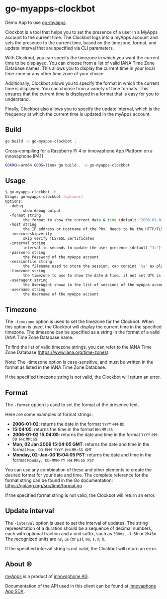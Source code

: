 # go-myapps-clockbot

Demo App to use [go-myapps](https://github.com/ricoschulte/go-myapps).

Clockbot is a tool that helps you to set the presence of a user in a MyApps account to the current time. 
The Clockbot logs into a myApps account and sets the presence to the current time, based on the timezone, format, and update interval that are specified via CLI parameters.

With Clockbot, you can specify the timezone in which you want the current time to be displayed. 
You can choose from a list of valid IANA Time Zone Database names. 
This allows you to display the current time in your local time zone or any other time zone of your choice.

Additionally, Clockbot allows you to specify the format in which the current time is displayed. 
You can choose from a variety of time formats.
This ensures that the current time is displayed in a format that is easy for you to understand.

Finally, Clockbot also allows you to specify the update interval, which is the frequency at which the current time is updated in the myApps account.

## Build

``` BASH
go build -o go-myapps-clockbot .
```

Cross-compiling for a Raspberry Pi 4 or innovaphone App Platform on a innovaphone IP411

``` BASH
GOARCH=arm64 GOOS=linux go build . -o go-myapps-clockbot
```

## Usage

``` BASH
$ go-myapps-clockbot -h
Usage: go-myapps-clockbot [options]
Options:
  -debug
        show debug output
  -format string
        the format to show the current data & time (default "2006-01-02 15:04:05")
  -host string
        the IP address or Hostname of the Pbx. Needs to be the HTTP/TLS port
  -insecureskipverify
        skip verify TLS/SSL certificates
  -interval string
        interval in seconds to update the user presence (default "1s")
  -password string
        the Password of the myApps account
  -sessionfile string
        the filename used to store the session. can conaint '%s' as placeholder for the accountname. (default "myapps_session_%s.json")
  -timezone string
        the timezone to use to show the date & time. if not set UTC is used
  -useragent string
        the UserAgent showe in the list of sessions of the myApps account (default "Clockbot (go-myapps)")
  -username string
        the Username of the myApps account
```

## Timezone

The `-timezone` option is used to set the timezone for the Clockbot. 
When this option is used, the Clockbot will display the current time in the specified timezone. 
The timezone can be specified as a string in the format of a valid IANA Time Zone Database name.

To find the list of valid timezone strings, you can refer to the IANA Time Zone Database (https://www.iana.org/time-zones).

Note: The -timezone option is case-sensitive, and must be written in the format as listed in the IANA Time Zone Database. 

If the specified timezone string is not valid, the Clockbot will return an error.

## Format

The `-format` option is used to set the format of the presence text. 

Here are some examples of format strings:

- **2006-01-02**: returns the date in the format `YYYY-MM-DD`
- **15:04:05**: returns the time in the format `HH:MM:SS`
- **2006-01-02 15:04:05**: returns the date and time in the format `YYYY-MM-DD HH:MM:SS`
- **Mon, 02 Jan 2006 15:04:05 GMT**: returns the date and time in the format `Mon, DD MMM YYYY HH:MM:SS GMT`
- **Monday, 02-Jan-06 15:04:05 PST**: returns the date and time in the format `Monday, DD-MMM-YY HH:MM:SS PST`

You can use any combination of these and other elements to create the desired format for your date and time. 
The complete reference for the format string can be found in the Go documentation: https://golang.org/src/time/format.go

If the specified format string is not valid, the Clockbot will return an error.

## Update interval

The `-interval` option is used to set the interval of updates. 
The string representation of a duration should be a sequence of decimal numbers, each with optional fraction and a unit suffix, such as `300ms`, `-1.5h` or `2h45m`. 
The recognized units are `ns`, `us` (or `µs`), `ms`, `s`, `m`, `h`.

If the specified interval string is not valid, the Clockbot will return an error.

## About ©

[myApps](https://www.innovaphone.com/en/myapps/what-is-myapps.html) is a product of [innovaphone AG](https://www.innovaphone.com).

Documentation of the API used in this client can be found at [ innovaphone App SDK](https://sdk.innovaphone.com/).